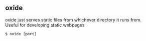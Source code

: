 ## oxide

oxide just serves static files from whichever directory it runs from.  
Useful for developing static webpages

````shell
$ oxide [port]
````
